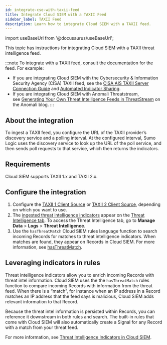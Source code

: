 ```yaml
---
id: integrate-cse-with-taxii-feed
title: Integrate Cloud SIEM with a TAXII Feed
sidebar_label: TAXII Feed
description: Learn how to integrate Cloud SIEM with a TAXII feed.
---
```


import useBaseUrl from '@docusaurus/useBaseUrl';

This topic has instructions for integrating Cloud SIEM with a TAXII threat intelligence feed. 

:::note
To integrate with a TAXII feed, consult the documentation for the feed. For example:
* If you are integrating Cloud SIEM with the Cybersecurity & Information Security Agency (CISA) TAXII feed, see the [CISA AIS TAXII Server Connection Guide](https://www.cisa.gov/resources-tools/resources/cisa-ais-taxii-server-connection-guide-v20) and [Automated Indicator Sharing](https://www.cisa.gov/topics/cyber-threats-and-advisories/information-sharing/automated-indicator-sharing-ais).
* If you are integrating Cloud SIEM with Anomali Threatstream, see [Generating Your Own Threat Intelligence Feeds in ThreatStream](https://www.anomali.com/blog/generating-your-own-threat-intelligence-feeds-in-threatstream) on the Anomali blog.
:::

## About the integration

To ingest a TAXII feed, you configure the URL of the TAXII provider’s discovery service and a polling interval. At the configured interval, Sumo Logic uses the discovery service to look up the URL of the poll service, and then sends poll requests to that service, which then returns the indicators.

## Requirements

Cloud SIEM supports TAXII 1.x and TAXII 2.x. 

## Configure the integration

1. Configure the [TAXII 1 Client Source](/docs/send-data/hosted-collectors/cloud-to-cloud-integration-framework/stix-taxii-1-client-source/) or [TAXII 2 Client Source](/docs/send-data/hosted-collectors/cloud-to-cloud-integration-framework/stix-taxii-2-client-source/), depending on which you want to use.
1. The [ingested threat intelligence indicators](/docs/platform-services/threat-intelligence/about-threat-intelligence/#ingest-threat-intelligence-indicators) appear on the [Threat Intelligence tab](/docs/platform-services/threat-intelligence/threat-intelligence-indicators/#threat-intelligence-tab). To access the Threat Intelligence tab, go to **Manage Data** > **Logs** > **Threat Intelligence**.
1. Use the `hasThreatMatch` Cloud SIEM rules language function to search incoming Records for matches to threat intelligence indicators. When matches are found, they appear on Records in Cloud SIEM. For more information, see [hasThreatMatch](/docs/cse/rules/cse-rules-syntax/#hasthreatmatch).

## Leveraging indicators in rules

Threat intelligence indicators allow you to enrich incoming Records with threat intel information. Cloud SIEM uses the the `hasThreatMatch` rules function to compare incoming Records with information from the threat feed. When there is a “match”, for instance when an IP address in a Record matches an IP address that the feed says is malicious, Cloud SIEM adds relevant information to that Record. 

Because the threat intel information is persisted within Records, you can reference it downstream in both rules and search. The built-in rules that come with Cloud SIEM will also automatically create a Signal for any Record with a match from your threat feed. 

For more information, see [Threat Intelligence Indicators in Cloud SIEM](/docs/platform-services/threat-intelligence/threat-indicators-in-cloud-siem/).